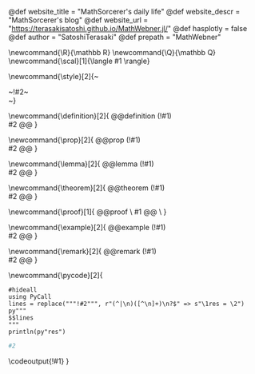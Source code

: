 <!-----------------------------------------------------
Add here global page variables to use throughout your
website.
The website_* must be defined for the RSS to work
------------------------------------------------------->
@def website_title = "MathSorcerer's daily life"
@def website_descr = "MathSorcerer's blog"
@def website_url   = "https://terasakisatoshi.github.io/MathWebner.jl/"
@def hasplotly = false
@def author = "SatoshiTerasaki"
@def prepath = "MathWebner"
<!-----------------------------------------------------
Add here global latex commands to use throughout your
pages. It can be math commands but does not need to be.
For instance:
* \newcommand{\phrase}{This is a long phrase to copy.}
------------------------------------------------------->
\newcommand{\R}{\mathbb R}
\newcommand{\Q}{\mathbb Q}
\newcommand{\scal}[1]{\langle #1 \rangle}


<!-- Put a box around something and pass some css styling to the box
(useful for images for instance) e.g. :
\style{width:80%;}{![](path/to/img.png)} -->
\newcommand{\style}[2]{~~~<div style="!#1;margin-left:auto;margin-right:auto;">~~~!#2~~~</div>~~~}

\newcommand{\definition}[2]{
@@definition (!#1) \
#2
@@
}

\newcommand{\prop}[2]{
@@prop (!#1) \
#2
@@
}

\newcommand{\lemma}[2]{
@@lemma (!#1) \
#2
@@
}

\newcommand{\theorem}[2]{
@@theorem (!#1) \
#2
@@
}

\newcommand{\proof}[1]{
@@proof \\
#1
@@
\\
}

\newcommand{\example}[2]{
@@example (!#1) \
#2
@@
}

\newcommand{\remark}[2]{
@@remark (!#1) \
#2
@@
}

\newcommand{\pycode}[2]{
```julia:!#1
#hideall
using PyCall
lines = replace("""!#2""", r"(^|\n)([^\n]+)\n?$" => s"\1res = \2")
py"""
$$lines
"""
println(py"res")
```
```python
#2
```
\codeoutput{!#1}
}

